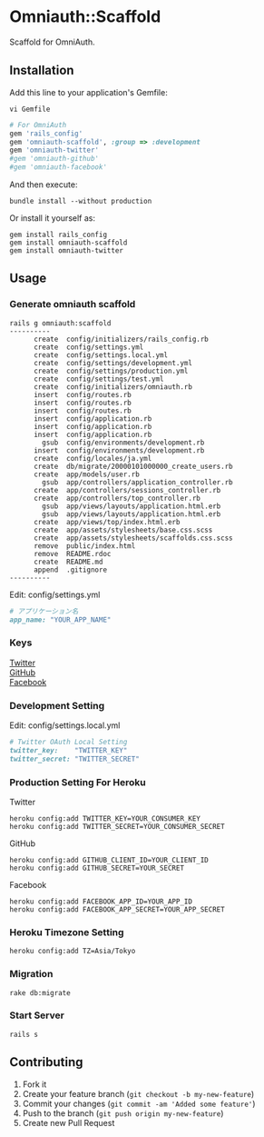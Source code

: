 # Omniauth::Scaffold

Scaffold for OmniAuth.

## Installation

Add this line to your application's Gemfile:

```
vi Gemfile
```

```ruby
# For OmniAuth
gem 'rails_config'
gem 'omniauth-scaffold', :group => :development
gem 'omniauth-twitter'
#gem 'omniauth-github'
#gem 'omniauth-facebook'
```

And then execute:

```
bundle install --without production
```

Or install it yourself as:

```
gem install rails_config
gem install omniauth-scaffold
gem install omniauth-twitter
```

## Usage

### Generate omniauth scaffold

```
rails g omniauth:scaffold
----------
      create  config/initializers/rails_config.rb
      create  config/settings.yml
      create  config/settings.local.yml
      create  config/settings/development.yml
      create  config/settings/production.yml
      create  config/settings/test.yml
      create  config/initializers/omniauth.rb
      insert  config/routes.rb
      insert  config/routes.rb
      insert  config/routes.rb
      insert  config/application.rb
      insert  config/application.rb
      insert  config/application.rb
        gsub  config/environments/development.rb
      insert  config/environments/development.rb
      create  config/locales/ja.yml
      create  db/migrate/20000101000000_create_users.rb
      create  app/models/user.rb
        gsub  app/controllers/application_controller.rb
      create  app/controllers/sessions_controller.rb
      create  app/controllers/top_controller.rb
        gsub  app/views/layouts/application.html.erb
        gsub  app/views/layouts/application.html.erb
      create  app/views/top/index.html.erb
      create  app/assets/stylesheets/base.css.scss
      create  app/assets/stylesheets/scaffolds.css.scss
      remove  public/index.html
      remove  README.rdoc
      create  README.md
      append  .gitignore
----------
```

Edit: config/settings.yml

```ruby
# アプリケーション名
app_name: "YOUR_APP_NAME"
```

### Keys

<a href="https://dev.twitter.com/apps" target="_blank">Twitter</a><br />
<a href="https://github.com/settings/applications" target="_blank">GitHub</a><br />
<a href="https://developers.facebook.com/apps" target="_blank">Facebook</a><br />

### Development Setting

Edit: config/settings.local.yml

```ruby
# Twitter OAuth Local Setting
twitter_key:    "TWITTER_KEY"
twitter_secret: "TWITTER_SECRET"
```

### Production Setting For Heroku

Twitter

```
heroku config:add TWITTER_KEY=YOUR_CONSUMER_KEY
heroku config:add TWITTER_SECRET=YOUR_CONSUMER_SECRET
```

GitHub

```
heroku config:add GITHUB_CLIENT_ID=YOUR_CLIENT_ID
heroku config:add GITHUB_SECRET=YOUR_SECRET
```

Facebook

```
heroku config:add FACEBOOK_APP_ID=YOUR_APP_ID
heroku config:add FACEBOOK_APP_SECRET=YOUR_APP_SECRET
```

### Heroku Timezone Setting

```
heroku config:add TZ=Asia/Tokyo
```

### Migration

```
rake db:migrate
```

### Start Server

```
rails s
```

## Contributing

1. Fork it
2. Create your feature branch (`git checkout -b my-new-feature`)
3. Commit your changes (`git commit -am 'Added some feature'`)
4. Push to the branch (`git push origin my-new-feature`)
5. Create new Pull Request
